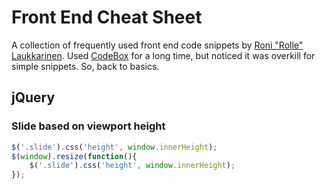 # Front End Cheat Sheet

A collection of frequently used front end code snippets by [Roni "Rolle" Laukkarinen](http://www.twitter.com/rolle). Used [CodeBox](http://www.shpakovski.com/codebox/) for a long time, but noticed it was overkill for simple snippets. So, back to basics.

## jQuery

### Slide based on viewport height

```javascript
$('.slide').css('height', window.innerHeight);
$(window).resize(function(){
    $('.slide').css('height', window.innerHeight);
});
```